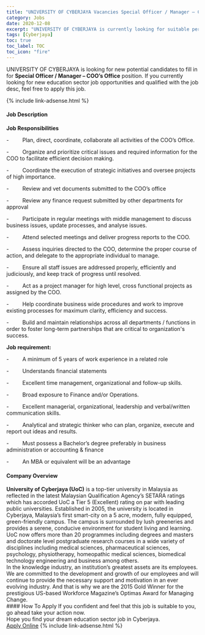 ```yaml
---
title: "UNIVERSITY OF CYBERJAYA Vacancies Special Officer / Manager – COO’s Office" 
category: Jobs 
date: 2020-12-08 
excerpt: "UNIVERSITY OF CYBERJAYA is currently looking for suitable person to fill in the Special Officer / Manager – COO’s Office which positioned at Cyberjaya" 
tags: [Cyberjaya] 
toc: true 
toc_label: TOC 
toc_icon: "fire" 
--- 
```


<p>UNIVERSITY OF CYBERJAYA is looking for new potential candidates to fill in for <b>Special Officer / Manager – COO’s Office</b> position. If you currently looking for new education sector job opportunities and qualified with the job desc, feel free to apply this job.
</p>{% include link-adsense.html %} 
 <div><div><div><h4>Job Description</h4></div></div><div><div><span><div><p><strong>Job Responsibilities</strong></p><p>-&#160;&#160;&#160;&#160;&#160;&#160;&#160;&#160;&#160;Plan, direct, coordinate, collaborate all activities of the COO&#8217;s Office.</p><p>-&#160;&#160;&#160;&#160;&#160;&#160;&#160;&#160;&#160;Organize and prioritize critical issues and required information for the COO to facilitate efficient decision making.</p><p>-&#160;&#160;&#160;&#160;&#160;&#160;&#160;&#160;&#160;Coordinate the execution of strategic initiatives and oversee projects of high importance.</p><p>-&#160;&#160;&#160;&#160;&#160;&#160;&#160;&#160;&#160;Review and vet documents submitted to the COO&#8217;s office</p><p>-&#160;&#160;&#160;&#160;&#160;&#160;&#160;&#160;&#160;Review any finance request submitted by other departments for approval</p><p>-&#160;&#160;&#160;&#160;&#160;&#160;&#160;&#160;&#160;Participate in regular meetings with middle management to discuss business issues, update processes, and analyse issues.</p><p>-&#160;&#160;&#160;&#160;&#160;&#160;&#160;&#160;&#160;Attend selected meetings and deliver progress reports to the COO.</p><p>-&#160;&#160;&#160;&#160;&#160;&#160;&#160;&#160;&#160;Assess inquiries directed to the COO, determine the proper course of action, and delegate to the appropriate individual to manage.</p><p>-&#160;&#160;&#160;&#160;&#160;&#160;&#160;&#160;&#160;Ensure all staff issues are addressed properly, efficiently and judiciously, and keep track of progress until resolved.</p><p>-&#160;&#160;&#160;&#160;&#160;&#160;&#160;&#160;&#160;Act as a project manager for high level, cross functional projects as assigned by the COO.</p><p>-&#160;&#160;&#160;&#160;&#160;&#160;&#160;&#160;&#160;Help coordinate business wide procedures and work to improve existing processes for maximum clarity, efficiency and success.</p><p>-&#160;&#160;&#160;&#160;&#160;&#160;&#160;&#160;&#160;Build and maintain relationships across all departments / functions in order to foster long-term partnerships that are critical to organization's success.</p><p><strong>Job requirement:</strong></p><p>-&#160;&#160;&#160;&#160;&#160;&#160;&#160;&#160;&#160;A minimum of 5 years of work experience in a related role</p><p>-&#160;&#160;&#160;&#160;&#160;&#160;&#160;&#160;&#160;Understands financial statements</p><p>-&#160;&#160;&#160;&#160;&#160;&#160;&#160;&#160;&#160;Excellent time management, organizational and follow-up skills.</p><p>-&#160;&#160;&#160;&#160;&#160;&#160;&#160;&#160;&#160;Broad exposure to Finance and/or Operations.</p><p>-&#160;&#160;&#160;&#160;&#160;&#160;&#160;&#160;&#160;Excellent managerial, organizational, leadership and verbal/written communication skills.</p><p>-&#160;&#160;&#160;&#160;&#160;&#160;&#160;&#160;&#160;Analytical and strategic thinker who can plan, organize, execute and report out ideas and results.</p><p>-&#160;&#160;&#160;&#160;&#160;&#160;&#160;&#160;&#160;Must possess a Bachelor&#8217;s degree preferably in business administration or accounting &amp; finance</p><p>-&#160;&#160;&#160;&#160;&#160;&#160;&#160;&#160;&#160;An MBA or equivalent will be an advantage</p></div></span></div></div></div> 
<div><div><div><h4>Company Overview</h4></div></div><div><div><span><div><div>
<div>
<div>
<div><strong>University of Cyberjaya (UoC)</strong> is a top-tier university in Malaysia as reflected in the latest Malaysian Qualification Agency&#8217;s SETARA ratings which has accorded UoC a Tier 5 (Excellent) rating on par with leading public universities. Established in 2005, the university is located in Cyberjaya, Malaysia&#8217;s first smart-city on a 5 acre, modern, fully equipped, green-friendly campus. The campus is surrounded by lush greeneries and provides a serene, conducive environment for student living and learning.</div>
<div>UoC now offers more than 20 programmes including degrees and masters and doctorate level postgraduate research courses in a wide variety of disciplines including medical sciences, pharmaceutical sciences, psychology, physiotherapy, homeopathic medical sciences, biomedical technology engineering and business among others.</div>
<div>In the knowledge industry, an institution&#8217;s greatest assets are its employees. We are committed to the development and growth of our employees and will continue to provide the necessary support and motivation in an ever evolving industry. And that is why we are the 2015 Gold Winner for the prestigious US-based Workforce Magazine&#8217;s Optimas Award for Managing Change.</div>
</div>
</div>
</div></div></span></div></div></div> 
#### How To Apply 
If you confident and feel that this job is suitable to you, go ahead take your action now. <br/> 
Hope you find your dream education sector job in Cyberjaya. <br/> 
<a href="https://www.jobstreet.com.my/en/job/special-officer-manager-coo’s-office-4437615?jobId=jobstreet-my-job-4437615&sectionRank=28&token=0~408fea3f-4a63-4f18-9151-2c7cd8658c22&fr=SRP%20View%20In%20New%20Ta" class="btn btn--info" target="_blank" rel="nofollow noopenner">Apply Online</a> 
{% include link-adsense.html %} 
